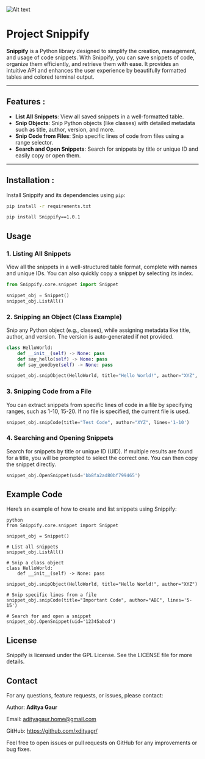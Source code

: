 ![Alt text](https://github.com/xdityagr/Snippify/blob/main/assets/banner-snippify.png?raw=true "Banner Image")

# Project Snippify

**Snippify** is a Python library designed to simplify the creation, management, and usage of code snippets. With Snippify, you can save snippets of code, organize them efficiently, and retrieve them with ease. It provides an intuitive API and enhances the user experience by beautifully formatted tables and colored terminal output.

---

## Features :

- **List All Snippets**: View all saved snippets in a well-formatted table.
- **Snip Objects**: Snip Python objects (like classes) with detailed metadata such as title, author, version, and more.
- **Snip Code from Files**: Snip specific lines of code from files using a range selector.
- **Search and Open Snippets**: Search for snippets by title or unique ID and easily copy or open them.

---

## Installation :

Install Snippify and its dependencies using `pip`:

```bash
pip install -r requirements.txt
```

```bash
pip install Snippify==1.0.1
```
## Usage

### 1. Listing All Snippets

View all the snippets in a well-structured table format, complete with names and unique IDs. You can also quickly copy a snippet by selecting its index.

```python
from Snippify.core.snippet import Snippet

snippet_obj = Snippet()
snippet_obj.ListAll()
```
### 2. Snipping an Object (Class Example)
Snip any Python object (e.g., classes), while assigning metadata like title, author, and version. The version is auto-generated if not provided.

```python
class HelloWorld:
    def __init__(self) -> None: pass
    def say_hello(self) -> None: pass
    def say_goodbye(self) -> None: pass

snippet_obj.snipObject(HelloWorld, title="Hello World!", author="XYZ", version='3.12.4')
```

### 3. Snipping Code from a File
You can extract snippets from specific lines of code in a file by specifying ranges, such as 1-10, 15-20. If no file is specified, the current file is used.

```python
snippet_obj.snipCode(title="Test Code", author="XYZ", lines='1-10')
```

### 4. Searching and Opening Snippets
Search for snippets by title or unique ID (UID). If multiple results are found for a title, you will be prompted to select the correct one. You can then copy the snippet directly.

```python
snippet_obj.OpenSnippet(uid='bb8fa2ad80bf799465')
```


## Example Code
Here’s an example of how to create and list snippets using Snippify:

```
python
from Snippify.core.snippet import Snippet

snippet_obj = Snippet()

# List all snippets
snippet_obj.ListAll()

# Snip a class object
class HelloWorld:
    def __init__(self) -> None: pass

snippet_obj.snipObject(HelloWorld, title="Hello World!", author="XYZ")

# Snip specific lines from a file
snippet_obj.snipCode(title="Important Code", author="ABC", lines='5-15')

# Search for and open a snippet
snippet_obj.OpenSnippet(uid='12345abcd')
```

## License
Snippify is licensed under the GPL License. See the LICENSE file for more details.

## Contact
For any questions, feature requests, or issues, please contact:

Author: **Aditya Gaur**

Email: adityagaur.home@gmail.com

GitHub: https://github.com/xdityagr/

Feel free to open issues or pull requests on GitHub for any improvements or bug fixes.
